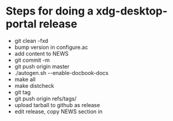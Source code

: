 # Steps for doing a xdg-desktop-portal release

 - git clean -fxd
 - bump version in configure.ac
 - add content to NEWS
 - git commit -m <version>
 - git push origin master
 - ./autogen.sh --enable-docbook-docs 
 - make all
 - make distcheck
 - git tag <version>
 - git push origin refs/tags/<version>
 - upload tarball to github as release
 - edit release, copy NEWS section in
